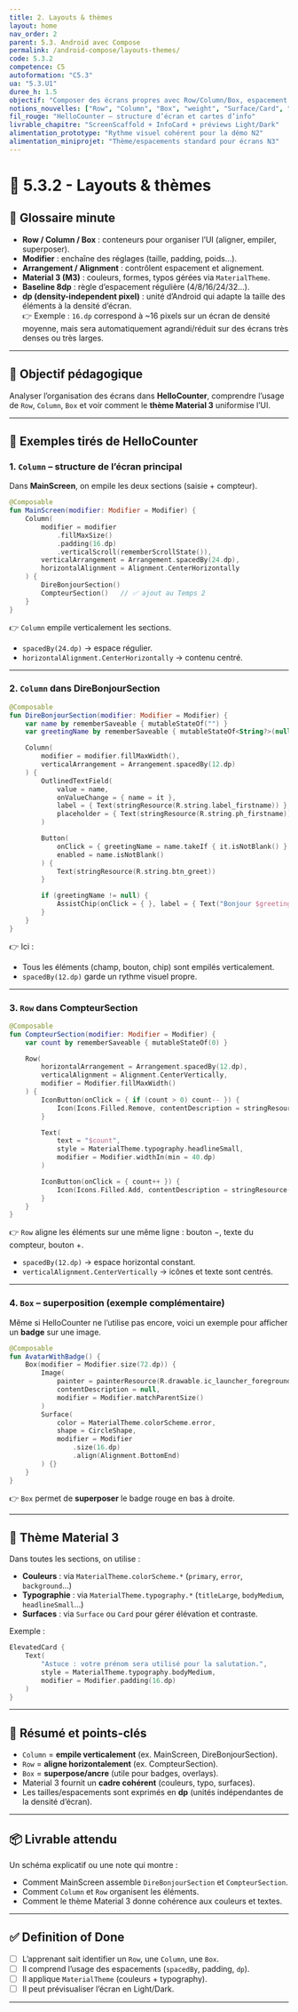 ```yaml
---
title: 2. Layouts & thèmes
layout: home
nav_order: 2
parent: 5.3. Android avec Compose
permalink: /android-compose/layouts-themes/
code: 5.3.2
competence: C5
autoformation: "C5.3"
ua: "5.3.U1"
duree_h: 1.5
objectif: "Composer des écrans propres avec Row/Column/Box, espacement 8dp et Material 3."
notions_nouvelles: ["Row", "Column", "Box", "weight", "Surface/Card", "Typography M3"]
fil_rouge: "HelloCounter — structure d’écran et cartes d’info"
livrable_chapitre: "ScreenScaffold + InfoCard + préviews Light/Dark"
alimentation_prototype: "Rythme visuel cohérent pour la démo N2"
alimentation_miniprojet: "Thème/espacements standard pour écrans N3"
---
```


# 📘 5.3.2 - Layouts & thèmes

## 📒 Glossaire minute
- **Row / Column / Box** : conteneurs pour organiser l’UI (aligner, empiler, superposer).  
- **Modifier** : enchaîne des réglages (taille, padding, poids…).  
- **Arrangement / Alignment** : contrôlent espacement et alignement.  
- **Material 3 (M3)** : couleurs, formes, typos gérées via `MaterialTheme`.  
- **Baseline 8dp** : règle d’espacement régulière (4/8/16/24/32…).  
- **dp (density-independent pixel)** : unité d’Android qui adapte la taille des éléments à la densité d’écran.  
  👉 Exemple : `16.dp` correspond à ~16 pixels sur un écran de densité moyenne, mais sera automatiquement agrandi/réduit sur des écrans très denses ou très larges.  

---

## 🎯 Objectif pédagogique
Analyser l’organisation des écrans dans **HelloCounter**, comprendre l’usage de `Row`, `Column`, `Box` et voir comment le **thème Material 3** uniformise l’UI.

---

## 🧠 Exemples tirés de HelloCounter

### 1. `Column` – structure de l’écran principal
Dans **MainScreen**, on empile les deux sections (saisie + compteur).

```kotlin
@Composable
fun MainScreen(modifier: Modifier = Modifier) {
    Column(
        modifier = modifier
            .fillMaxSize()
            .padding(16.dp)
            .verticalScroll(rememberScrollState()),
        verticalArrangement = Arrangement.spacedBy(24.dp),
        horizontalAlignment = Alignment.CenterHorizontally
    ) {
        DireBonjourSection()
        CompteurSection()   // ✅ ajout au Temps 2
    }
}
````

👉 `Column` empile verticalement les sections.

* `spacedBy(24.dp)` → espace régulier.
* `horizontalAlignment.CenterHorizontally` → contenu centré.

---

### 2. `Column` dans DireBonjourSection

```kotlin
@Composable
fun DireBonjourSection(modifier: Modifier = Modifier) {
    var name by rememberSaveable { mutableStateOf("") }
    var greetingName by rememberSaveable { mutableStateOf<String?>(null) }

    Column(
        modifier = modifier.fillMaxWidth(),
        verticalArrangement = Arrangement.spacedBy(12.dp)
    ) {
        OutlinedTextField(
            value = name,
            onValueChange = { name = it },
            label = { Text(stringResource(R.string.label_firstname)) },
            placeholder = { Text(stringResource(R.string.ph_firstname)) }
        )

        Button(
            onClick = { greetingName = name.takeIf { it.isNotBlank() } },
            enabled = name.isNotBlank()
        ) {
            Text(stringResource(R.string.btn_greet))
        }

        if (greetingName != null) {
            AssistChip(onClick = { }, label = { Text("Bonjour $greetingName") })
        }
    }
}
```

👉 Ici :

* Tous les éléments (champ, bouton, chip) sont empilés verticalement.
* `spacedBy(12.dp)` garde un rythme visuel propre.

---

### 3. `Row` dans CompteurSection

```kotlin
@Composable
fun CompteurSection(modifier: Modifier = Modifier) {
    var count by rememberSaveable { mutableStateOf(0) }

    Row(
        horizontalArrangement = Arrangement.spacedBy(12.dp),
        verticalAlignment = Alignment.CenterVertically,
        modifier = Modifier.fillMaxWidth()
    ) {
        IconButton(onClick = { if (count > 0) count-- }) {
            Icon(Icons.Filled.Remove, contentDescription = stringResource(R.string.cd_decrement))
        }

        Text(
            text = "$count",
            style = MaterialTheme.typography.headlineSmall,
            modifier = Modifier.widthIn(min = 40.dp)
        )

        IconButton(onClick = { count++ }) {
            Icon(Icons.Filled.Add, contentDescription = stringResource(R.string.cd_increment))
        }
    }
}
```

👉 `Row` aligne les éléments sur une même ligne : bouton −, texte du compteur, bouton +.

* `spacedBy(12.dp)` → espace horizontal constant.
* `verticalAlignment.CenterVertically` → icônes et texte sont centrés.

---

### 4. `Box` – superposition (exemple complémentaire)

Même si HelloCounter ne l’utilise pas encore, voici un exemple pour afficher un **badge** sur une image.

```kotlin
@Composable
fun AvatarWithBadge() {
    Box(modifier = Modifier.size(72.dp)) {
        Image(
            painter = painterResource(R.drawable.ic_launcher_foreground),
            contentDescription = null,
            modifier = Modifier.matchParentSize()
        )
        Surface(
            color = MaterialTheme.colorScheme.error,
            shape = CircleShape,
            modifier = Modifier
                .size(16.dp)
                .align(Alignment.BottomEnd)
        ) {}
    }
}
```

👉 `Box` permet de **superposer** le badge rouge en bas à droite.

---

## 🎨 Thème Material 3

Dans toutes les sections, on utilise :

* **Couleurs** : via `MaterialTheme.colorScheme.*` (`primary`, `error`, `background`…)
* **Typographie** : via `MaterialTheme.typography.*` (`titleLarge`, `bodyMedium`, `headlineSmall`…)
* **Surfaces** : via `Surface` ou `Card` pour gérer élévation et contraste.

Exemple :

```kotlin
ElevatedCard {
    Text(
        "Astuce : votre prénom sera utilisé pour la salutation.",
        style = MaterialTheme.typography.bodyMedium,
        modifier = Modifier.padding(16.dp)
    )
}
```

---

## 🧾 Résumé et points-clés

* `Column` = **empile verticalement** (ex. MainScreen, DireBonjourSection).
* `Row` = **aligne horizontalement** (ex. CompteurSection).
* `Box` = **superpose/ancre** (utile pour badges, overlays).
* Material 3 fournit un **cadre cohérent** (couleurs, typo, surfaces).
* Les tailles/espacements sont exprimés en **dp** (unités indépendantes de la densité d’écran).

---

## 📦 Livrable attendu

Un schéma explicatif ou une note qui montre :

* Comment MainScreen assemble `DireBonjourSection` et `CompteurSection`.
* Comment `Column` et `Row` organisent les éléments.
* Comment le thème Material 3 donne cohérence aux couleurs et textes.

---

## ✅ Definition of Done

* [ ] L’apprenant sait identifier un `Row`, une `Column`, une `Box`.
* [ ] Il comprend l’usage des espacements (`spacedBy`, padding, `dp`).
* [ ] Il applique `MaterialTheme` (couleurs + typography).
* [ ] Il peut prévisualiser l’écran en Light/Dark.

---
